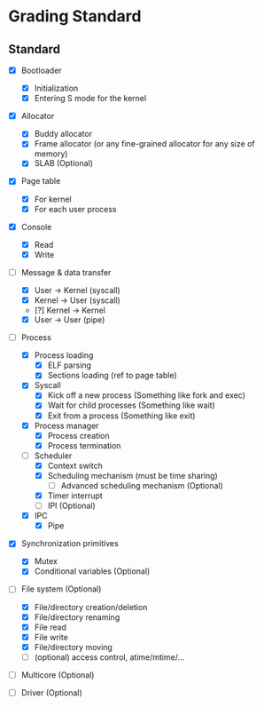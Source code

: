 # Grading Standard

## Standard

- [x] Bootloader  
  - [x] Initialization  
  - [x] Entering S mode for the kernel  
- [x] Allocator  
  - [x] Buddy allocator  
  - [x] Frame allocator (or any fine-grained allocator for any size of memory)  
  - [x] SLAB (Optional) 
- [x] Page table  
  - [x] For kernel  
  - [x] For each user process  
- [x] Console  
  - [x] Read  
  - [x] Write  
- [ ] Message & data transfer  
  - [x] User \-\> Kernel (syscall) 
  - [x] Kernel \-\> User (syscall) 
  - [?] Kernel \-\> Kernel  
  - [x] User \-\> User (pipe) 
- [ ] Process  
  - [x] Process loading  
    - [x] ELF parsing  
    - [x] Sections loading (ref to page table)  
  - [x] Syscall  
    - [x] Kick off a new process (Something like fork and exec)  
    - [x] Wait for child processes (Something like wait)  
    - [x] Exit from a process (Something like exit)  
  - [x] Process manager  
    - [x] Process creation  
    - [x] Process termination  
  - [ ] Scheduler  
    - [x] Context switch  
    - [x] Scheduling mechanism (must be time sharing)  
      - [ ] Advanced scheduling mechanism (Optional)
    - [x] Timer interrupt 
    - [ ] IPI (Optional)
  - [x] IPC 
    - [x] Pipe 
- [x] Synchronization primitives  
  - [x] Mutex  
  - [x] Conditional variables (Optional) 
- [ ] File system (Optional) 
  - [x] File/directory creation/deletion   
  - [x] File/directory renaming  
  - [x] File read  
  - [x] File write  
  - [x] File/directory moving  
  - [ ] (optional) access control, atime/mtime/…  
- [ ] Multicore (Optional) 
- [ ] Driver (Optional)

